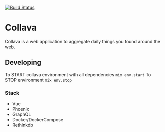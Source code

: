 [![Build Status](https://semaphoreci.com/api/v1/renews/collava/branches/master/badge.svg)](https://semaphoreci.com/renews/collava)

# Collava

Collava is a web application to aggregate daily things you found around the web.

## Developing

To START collava environment with all dependencies `mix env.start`
To STOP environment `mix env.stop`

### Stack

* Vue
* Phoenix
* GraphQL
* Docker/DockerCompose
* Rethinkdb
